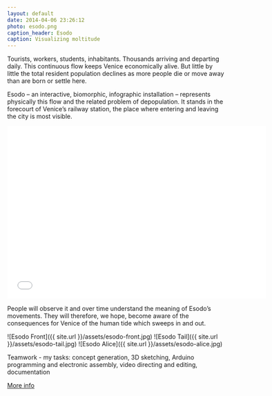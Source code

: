 ```yaml
---
layout: default
date: 2014-04-06 23:26:12
photo: esodo.png
caption_header: Esodo
caption: Visualizing moltitude
---
```


Tourists, workers, students, inhabitants. Thousands arriving and departing daily. This continuous flow keeps Venice economically alive. But little by little the total resident population declines as more people die or move away than are born or settle here.

Esodo – an interactive, biomorphic, infographic installation – represents physically this flow and the related problem of depopulation. It stands in the forecourt of Venice’s railway station, the place where entering and leaving the city is most visible.

<iframe src="//player.vimeo.com/video/44151898?title=0&amp;byline=0&amp;portrait=0" width="600" height="400" frameborder="0" allowfullscreen="allowfullscreen"> </iframe>

People will observe it and over time understand the meaning of Esodo’s movements. They will therefore, we hope, become aware of the consequences for Venice of the human tide which sweeps in and out.

![Esodo Front]({{ site.url }}/assets/esodo-front.jpg)
![Esodo Tail]({{ site.url }}/assets/esodo-tail.jpg)
![Esodo Alice]({{ site.url }}/assets/esodo-alice.jpg)


Teamwork - my tasks: concept generation, 3D sketching, Arduino programming and electronic assembly, video directing and editing, documentation

[More info](http://www.interaction-venice.net/iuav11-12lab2/projects/esodo/)